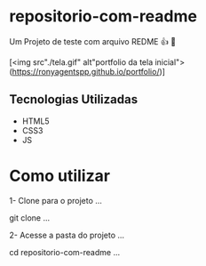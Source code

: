# repositorio-com-readme
Um Projeto de teste com arquivo REDME 👍
🚀

[<img src"./tela.gif" alt"portfolio da tela inicial">(https://ronyagentspp.github.io/portfolio/)]

## Tecnologias Utilizadas
- HTML5
- CSS3
- JS

# Como utilizar 

1- Clone para o projeto
...

 git clone <url>
 ...

2-  Acesse a pasta do projeto
...

cd repositorio-com-readme
...
